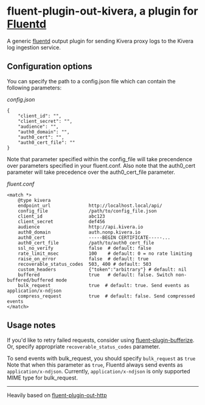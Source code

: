 # fluent-plugin-out-kivera, a plugin for [Fluentd](http://fluentd.org)

A generic [fluentd][1] output plugin for sending Kivera proxy logs to the Kivera log ingestion service.

## Configuration options

You can specify the path to a config.json file which can contain the following parameters:

*config.json*
```
{
    "client_id": "",
    "client_secret": "",
    "audience": "",
    "auth0_domain": "",
    "auth0_cert": "",
    "auth0_cert_file": ""
}
```

Note that parameter specified within the config_file will take precendence over parameters specified in your fluent.conf.
Also note that the auth0_cert parameter will take precedence over the auth0_cert_file parameter.

*fluent.conf*
```
<match *>
    @type kivera
    endpoint_url              http://localhost.local/api/
    config_file               /path/to/config_file.json
    client_id                 abc123
    client_secret             def456
    audience                  http://api.kivera.io
    auth0_domain              auth.nonp.kivera.io
    auth0_cert                -----BEGIN CERTIFICATE-----...
    auth0_cert_file           /path/to/auth0_cert_file
    ssl_no_verify             false  # default: false
    rate_limit_msec           100    # default: 0 = no rate limiting
    raise_on_error            false  # default: true
    recoverable_status_codes  503, 400 # default: 503
    custom_headers            {"token":"arbitrary"} # default: nil
    buffered                  true   # default: false. Switch non-buffered/buffered mode
    bulk_request              true  # default: true. Send events as application/x-ndjson
    compress_request          true  # default: false. Send compressed events
</match>
```

## Usage notes

If you'd like to retry failed requests, consider using [fluent-plugin-bufferize][3].
Or, specify appropriate `recoverable_status_codes` parameter.

To send events with bulk_request, you should specify `bulk_request` as `true`
Note that when this parameter as `true`, Fluentd always send events as `application/x-ndjson`.
Currently, `application/x-ndjson` is only supported MIME type for bulk_request.

----

Heavily based on [fluent-plugin-out-http][2]

  [1]: http://fluentd.org/
  [2]: https://github.com/fluent-plugins-nursery/fluent-plugin-out-http
  [3]: https://github.com/sabottenda/fluent-plugin-bufferize
